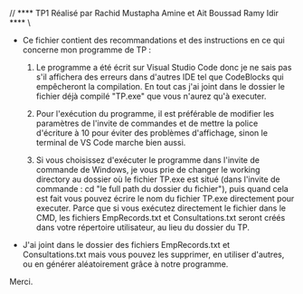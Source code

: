 // **** TP1 Réalisé par Rachid Mustapha Amine et Ait Boussad Ramy Idir **** \\

- Ce fichier contient des recommandations et des instructions en ce qui concerne mon programme de TP :

	1. Le programme a été écrit sur Visual Studio Code donc je ne sais pas s'il affichera des erreurs dans d'autres IDE tel que CodeBlocks qui empêcheront
	   la compilation. En tout cas j'ai joint dans le dossier le fichier déjà compilé "TP.exe" que vous n'aurez qu'à executer.

	2. Pour l'exécution du programme, il est préférable de modifier les paramètres de l'invite de commandes et de mettre la police d'écriture à 10 pour éviter
	   des problèmes d'affichage, sinon le terminal de VS Code marche bien aussi.

	3. Si vous choisissez d'exécuter le programme dans l'invite de commande de Windows, je vous prie de changer le working directory au dossier où le fichier TP.exe
	   est situé (dans l'invite de commande :  cd "le full path du dossier du fichier"), puis quand cela est fait vous pouvez écrire le nom du fichier TP.exe directement
	   pour executer. 
	   Parce que si vous exécutez directement le fichier dans le CMD, les fichiers EmpRecords.txt et Consultations.txt seront créés dans votre répertoire utilisateur,
	   au lieu du dossier du TP.

- J'ai joint dans le dossier des fichiers EmpRecords.txt et Consultations.txt mais vous pouvez les supprimer, en utiliser d'autres, ou en générer aléatoirement grâce à notre
  programme.

Merci.
